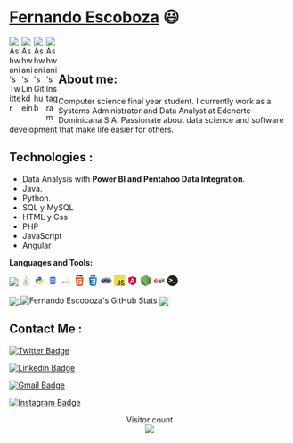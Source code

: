 <!--### Hi there 👋

https://fernandoescoboza.github.io/Curriculum-Vitae-Fernando-Escoboza-/

[![FernandoEscoboza's GitHub stats](https://github-readme-stats.vercel.app/api?username=FernandoEscoboza)](https://github.com/anuraghazra/github-readme-stats)

**FernandoEscoboza/FernandoEscoboza** is a ✨ _special_ ✨ repository because its `README.md` (this file) appears on your GitHub profile.


Here are some ideas to get you started:

- 🔭 I’m currently working on ...
- 🌱 I’m currently learning ...
- 👯 I’m looking to collaborate on ...
- 🤔 I’m looking for help with ...
- 💬 Ask me about ...
- 📫 How to reach me: ...
- 😄 Pronouns: ...
- ⚡ Fun fact: ...
-->

# <a href="https://www.linkedin.com/in/fernando-escoboza-3b1171195">Fernando Escoboza</a> :smiley:
 
 <a href="https://twitter.com/Escoboza0417">
  <img align="left" alt="Ashwani's Twitter" width="22px" src="https://cdn.jsdelivr.net/npm/simple-icons@v3/icons/twitter.svg" />
</a>
<a href="https://www.linkedin.com/in/fernando-escoboza-3b1171195">
  <img align="left" alt="Ashwani's Linkdein" width="22px" src="https://cdn.jsdelivr.net/npm/simple-icons@v3/icons/linkedin.svg" />
</a>
<a href="https://github.com/FernandoEscoboza">
  <img align="left" alt="Ashwani's Github" width="22px" src="https://cdn.jsdelivr.net/npm/simple-icons@v3/icons/github.svg" />
</a>
<a href="https://instagram.com/fernando_escoboza">
  <img align="left" alt="Ashwani's Instagram" width="22px" src="https://cdn.jsdelivr.net/npm/simple-icons@v3/icons/instagram.svg" />
</a>

<br/>
<br/>

<!-- Contributer at Student Code-in | Contributer at PClub Summer Of Code | Data Science | Machine Learning | Deep Learning | Android Development | Java | Python | Competitive Programming
 -->
## About me:
Computer science final year student. I currently work as a Systems Administrator and Data Analyst at Edenorte Dominicana S.A. Passionate about data science and software development that make life easier for others.

## Technologies :
- Data Analysis with **Power BI and Pentahoo Data Integration**.
- Java.
- Python.
- SQL y MySQL
- HTML y Css
- PHP
- JavaScript
- Angular


**Languages and Tools:**  

<code><img height="20" src="https://pytorch.org/assets/images/pytorch-logo.png"></code>
<code><img height="20" src="https://raw.githubusercontent.com/github/explore/80688e429a7d4ef2fca1e82350fe8e3517d3494d/topics/java/java.png"></code>
<code><img height="20" src="https://raw.githubusercontent.com/github/explore/80688e429a7d4ef2fca1e82350fe8e3517d3494d/topics/python/python.png"></code>
<code><img height="20" src="https://raw.githubusercontent.com/github/explore/80688e429a7d4ef2fca1e82350fe8e3517d3494d/topics/sql/sql.png"></code>
<code><img height="20" src="https://raw.githubusercontent.com/github/explore/80688e429a7d4ef2fca1e82350fe8e3517d3494d/topics/mysql/mysql.png"></code>
<code><img height="20" src="https://raw.githubusercontent.com/github/explore/80688e429a7d4ef2fca1e82350fe8e3517d3494d/topics/html/html.png"></code>
<code><img height="20" src="https://raw.githubusercontent.com/github/explore/80688e429a7d4ef2fca1e82350fe8e3517d3494d/topics/css/css.png"></code>
<code><img height="20" src="https://raw.githubusercontent.com/github/explore/80688e429a7d4ef2fca1e82350fe8e3517d3494d/topics/php/php.png"></code>
<code><img height="20" src="https://raw.githubusercontent.com/github/explore/80688e429a7d4ef2fca1e82350fe8e3517d3494d/topics/javascript/javascript.png"></code>
<code><img height="20" src="https://raw.githubusercontent.com/github/explore/80688e429a7d4ef2fca1e82350fe8e3517d3494d/topics/angular/angular.png"></code>
<code><img height="20" src="https://raw.githubusercontent.com/github/explore/80688e429a7d4ef2fca1e82350fe8e3517d3494d/topics/nodejs/nodejs.png"></code>
<code><img height="20" src="https://raw.githubusercontent.com/github/explore/80688e429a7d4ef2fca1e82350fe8e3517d3494d/topics/git/git.png"></code>
<code><img height="20" src="https://raw.githubusercontent.com/github/explore/80688e429a7d4ef2fca1e82350fe8e3517d3494d/topics/terminal/terminal.png"></code>


<a href="https://github.com/FernandoEscoboza">
  <img align="center" src="https://github-readme-stats.vercel.app/api/top-langs/?username=FernandoEscoboza&theme=radical&hide=handlebars" />
</a>

<img src="https://github-readme-stats.vercel.app/api?username=FernandoEscoboza&&show_icons=true&theme=radical&line_height=27&v=8" alt="Fernando Escoboza's GitHub Stats" />


<a href="https://github.com/FernandoEscoboza/sistema_facturacion.git">
  <!-- Change the `github-readme-stats.anuraghazra1.vercel.app` to `github-readme-stats.vercel.app`  -->
  <img align="center" src="https://github-readme-stats.vercel.app/api/pin/?username=FernandoEscoboza&repo=sistema_facturacion&theme=radical" />
</a>    


##  Contact Me :
[![Twitter Badge](https://img.shields.io/badge/-@Escoboza0417-1ca0f1?style=flat-square&labelColor=1ca0f1&logo=twitter&logoColor=white&link=https://twitter.com/Escoboza0417)](https://twitter.com/Escoboza0417) 

[![Linkedin Badge](https://img.shields.io/badge/-ashwanisng-blue?style=flat-square&logo=Linkedin&logoColor=white&link=https://www.linkedin.com/in/fernando-escoboza-3b1171195/)](https://www.linkedin.com/in/fernando-escoboza-3b1171195/) 

[![Gmail Badge](https://img.shields.io/badge/fernandoescoboza21@gmail.com-c14438?style=flat-square&logo=Gmail&logoColor=white&link=mailto:fernandoescoboza21@gmail.com)](mailto:fernandoescoboza21@gmail.com) 

[![Instagram Badge](https://img.shields.io/badge/-@ashwanisng-e4405f?style=flat-square&labelColor=f94877&logo=instagram&logoColor=white&link=https://www.instagram.com/fernando_escoboza/)](https://www.instagram.com/fernando_escoboza/)

<!-- 
  <a href="https://in.linkedin.com/in/TheDudeThatCode">
    <img align="left" alt="Shubhamdeep Jha | Linkedin" width="24px" src="https://github.com/TheDudeThatCode/TheDudeThatCode/blob/master/Assets/Linkedin.svg" />
  </a>

  <a href="https://www.instagram.com/thedudethatcode/">
    <img align="left" alt="Shubhamdeep Jha | Instagram" width="24px" src="https://github.com/TheDudeThatCode/TheDudeThatCode/blob/master/Assets/Instagram.svg" />
  </a>

 -->
<p align="center"> 
  Visitor count<br>
  <img src="https://profile-counter.glitch.me/ashwanisng/count.svg" />
</p>


<!-- <div align="center">

### Show some ❤️ by starring some of the repositories!

</div>

⭐️ From [ashwanisng](https://github.com/FernandoEscoboza)

 -->
